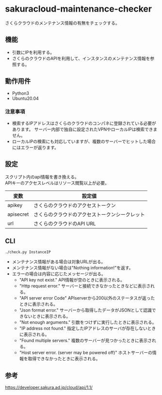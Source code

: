 
# sakuracloud-maintenance-checker
さくらクラウドのメンテナンス情報の有無をチェックする。  

## 機能

 * 引数にIPを利用する。
 * さくらのクラウドのAPIを利用して、インスタンスのメンテナンス情報を参照する。

## 動作用件

 * Python3
 * Ubuntu20.04
### 注意事項
- 検索するIPアドレスはさくらのクラウドのコンパネに登録されている必要があります。
  サーバー内部で独自に設定されたVPNやローカルIPは検索できません。
- ローカルIPの検索にも対応していますが、複数のサーバーでヒットした場合にはエラーが返ります。

## 設定

 スクリプト内のapi情報を書き換える。  
 APIキーのアクセスレベルはリソース閲覧以上が必要。

  |変数|設定値|
  |---|---|
  |apikey|さくらのクラウドのアクセストークン|
  |apisecret|さくらのクラウドのアクセストークンシークレット|
  |url|さくらのクラウドのAPI URL|


## CLI

 ```
 ./check.py InstanceIP
 ```
 * メンテナンス情報がある場合は対象URLが出る。
 * メンテナンス情報がない場合は"Nothing information!"を返す。
 * エラーの場合は内容に応じたメッセージが出る。
    * "API key not exist." API情報が空のときに表示される。
    * "Http request error." サーバーと接続できなかったときなどに表示される。
    * "API server error Code" APIserverから200以外のステータスが返ったときに表示される。
    * "Json format error." サーバーから取得したデータがJSONとして認識できないときに表示される。
    * "Not enough arguments." 引数をつけずに実行したときに表示される。
    * "IP address not found." 指定したIPアドレスのサーバが存在しないときに表示される。
    * "Found multiple servers." 複数のサーバーが見つかったときに表示される。
    * "Host server error. (server may be powered off)" ホストサーバーの情報を取得できなかったときに表示される。


## 参考
https://developer.sakura.ad.jp/cloud/api/1.1/